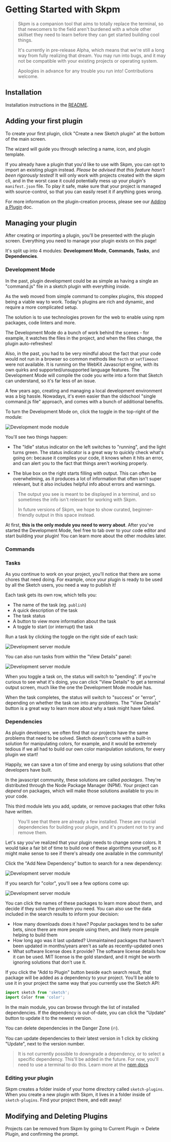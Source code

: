 # Getting Started with Skpm

> Skpm is a companion tool that aims to totally replace the terminal, so that newcomers to the field aren't burdened with a whole other skillset they need to learn before they can get started building cool things.
>
> It's currently in pre-release Alpha, which means that we're still a long way from fully realizing that dream. You may run into bugs, and it may not be compatible with your existing projects or operating system.
>
> Apologies in advance for any trouble you run into! Contributions welcome.

## Installation

Installation instructions in the [README](https://github.com/skpm/skpm-gui/blob/skpm/README.md#installation).

## Adding your first plugin

To create your first plugin, click "Create a new Sketch plugin" at the bottom of the main screen.

The wizard will guide you through selecting a name, icon, and plugin template.

If you already have a plugin that you'd like to use with Skpm, you can opt to import an existing plugin instead. _Please be advised that this feature hasn't been rigorously tested!_ It will only work with projects created with the skpm cli, and in the worst case it could potentially mess up your plugin's `manifest.json` file. To play it safe, make sure that your project is managed with source-control, so that you can easily reset it if anything goes wrong.

For more information on the plugin-creation process, please see our [Adding a Plugin](https://github.com/skpm/skpm-gui/blob/skpm/docs/adding-a-project.md) doc.

## Managing your plugin

After creating or importing a plugin, you'll be presented with the plugin screen. Everything you need to manage your plugin exists on this page!

It's split up into 4 modules: **Development Mode**, **Commands**, **Tasks**, and **Dependencies**.

### Development Mode

In the past, plugin development could be as simple as having a single an "command.js" file in a sketch plugin with everything inside.

As the web moved from simple command to complex plugins, this stopped being a viable way to work. Today's plugins are rich and dynamic, and require a more complicated setup.

The solution is to use technologies proven for the web to enable using npm packages, code linters and more.

The Development Mode do a bunch of work behind the scenes - for example, it watches the files in the project, and when the files change, the plugin auto-refreshes!

Also, in the past, you had to be very mindful about the fact that your code would not run in a browser so common methods like `fecth` or `setTimeout` were not available. It is running on the WebKit Javascript engine, with its own quirks and supported/unsupported language features. The Development Mode will compile the code you write into a form that Sketch can understand, so it's far less of an issue.

A few years ago, creating and managing a local development environment was a big hassle. Nowadays, it's even easier than the oldschool "single command.js file" approach, and comes with a bunch of additional benefits.

To turn the Development Mode on, click the toggle in the top-right of the module:

![Development mode module](https://github.com/skpm/skpm-gui/raw/skpm/docs/images/dev-server-toggle.png)

You'll see two things happen:

- The "Idle" status indicator on the left switches to "running", and the light turns green. The status indicator is a great way to quickly check what's going on: because it compiles your code, it knows when it hits an error, and can alert you to the fact that things aren't working properly.

- The blue box on the right starts filling with output. This can often be overwhelming, as it produces a lot of information that often isn't super relevant, but it also includes helpful info about errors and warnings.

> The output you see is meant to be displayed in a terminal, and so sometimes the info isn't relevant for working with Skpm.
>
> In future versions of Skpm, we hope to show curated, beginner-friendly output in this space instead.

At first, **this is the only module you need to worry about**. After you've started the Development Mode, feel free to tab over to your code editor and start building your plugin! You can learn more about the other modules later.

### Commands

### Tasks

As you continue to work on your project, you'll notice that there are some chores that need doing. For example, once your plugin is ready to be used by all the Sketch users, you need a way to publish it!

Each task gets its own row, which tells you:

- The name of the task (eg. `publish`)
- A quick description of the task
- The task status
- A button to view more information about the task
- A toggle to start (or interrupt) the task

Run a task by clicking the toggle on the right side of each task:

![Development server module](https://github.com/skpm/skpm-gui/raw/skpm/docs/images/task-row-toggle.png)

You can also run tasks from within the "View Details" panel:

![Development server module](https://github.com/skpm/skpm-gui/raw/skpm/docs/images/task-details-toggle.png)

When you toggle a task on, the status will switch to "pending". If you're curious to see what it's doing, you can click "View Details" to get a terminal output screen, much like the one the Development Mode module has.

When the task completes, the status will switch to "success" or "error", depending on whether the task ran into any problems. The "View Details" button is a great way to learn more about why a task might have failed.

### Dependencies

As plugin developers, we often find that our projects have the same problems that need to be solved. Sketch doesn't come with a built-in solution for manipulating colors, for example, and it would be extremely tedious if we all had to build our own color manipulation solutions, for every plugin we start!

Happily, we can save a ton of time and energy by using solutions that other developers have built.

In the javascript community, these solutions are called _packages_. They're distributed through the Node Package Manager (NPM). Your project can _depend_ on packages, which will make those solutions available to you in your code.

This third module lets you add, update, or remove packages that other folks have written.

> You'll see that there are already a few installed. These are crucial dependencies for building your plugin, and it's prudent not to try and remove them.

Let's say you've realized that your plugin needs to change some colors. It would take a fair bit of time to build one of these algorithms yourself, so it might make sense to see if there's already one available in the community!

Click the "Add New Dependency" button to search for a new dependency:

![Development server module](https://github.com/skpm/skpm-gui/raw/skpm/docs/images/add-dep-button.png)

If you search for "color", you'll see a few options come up:

![Development server module](https://github.com/skpm/skpm-gui/raw/skpm/docs/images/search-deps.png)

You can click the names of these packages to learn more about them, and decide if they solve the problem you need. You can also use the data included in the search results to inform your decision:

- How many downloads does it have? Popular packages tend to be safer bets, since there are more people using them, and likely more people helping to build them
- How long ago was it last updated? Unmaintained packages that haven't been updated in months/years aren't as safe as recently-updated ones
- What software license does it provide? The software license details how it can be used. MIT license is the gold standard, and it might be worth ignoring solutions that don't use it.

If you click the "Add to Plugin" button beside each search result, that package will be added as a dependency to your project. You'll be able to use it in your project the same way that you currently use the Sketch API:

```js
import sketch from 'sketch';
import Color from 'color';
```

In the main module, you can browse through the list of installed dependencies. If the dependency is out-of-date, you can click the "Update" button to update it to the newest version.

You can delete dependencies in the Danger Zone (🔥).

You can update dependencies to their latest version in 1 click by clicking "Update", next to the version number.

> It is not currently possible to downgrade a dependency, or to select a specific dependency. This'll be added in the future. For now, you'll need to use a terminal to do this. Learn more at the [npm docs](https://docs.npmjs.com/cli/install)

### Editing your plugin

Skpm creates a folder inside of your home directory called `sketch-plugins`. When you create a new plugin with Skpm, it lives in a folder inside of `sketch-plugins`. Find your project there, and edit away!

## Modifying and Deleting Plugins

Projects can be removed from Skpm by going to Current Plugin -> Delete Plugin, and confirming the prompt.
